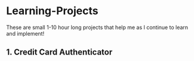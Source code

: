# Learning-Projects
These are small 1-10 hour long projects that help me as I continue to learn and implement!

## 1. Credit Card Authenticator

